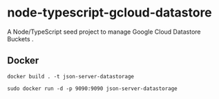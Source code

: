 # node-typescript-gcloud-datastore

A Node/TypeScript seed project to manage Google Cloud Datastore Buckets .

## Docker

````
docker build . -t json-server-datastorage
````

````
sudo docker run -d -p 9090:9090 json-server-datastorage
````